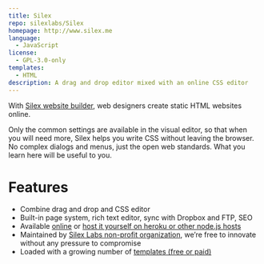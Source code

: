 ```yaml
---
title: Silex
repo: silexlabs/Silex
homepage: http://www.silex.me
language:
  - JavaScript
license:
  - GPL-3.0-only
templates:
  - HTML
description: A drag and drop editor mixed with an online CSS editor
---
```


With [Silex website builder](http://www.silex.me), web designers create static HTML websites online. 

Only the common settings are available in the visual editor, so that when you will need more, Silex helps you write CSS without leaving the browser. No complex dialogs and menus, just the open web standards. What you learn here will be useful to you.




Features
========
* Combine drag and drop and CSS editor
* Built-in page system, rich text editor, sync with Dropbox and FTP, SEO
* Available [online](http://editor.silex.me) or [host it yourself on heroku or other node.js hosts](https://github.com/silexlabs/Silex#host-an-instance-of-silex)
* Maintained by [Silex Labs non-profit organization](http://www.silexlabs.org/silexlabs/#about-silex-labs), we’re free to innovate without any pressure to compromise
* Loaded with a growing number of [templates (free or paid)](https://github.com/silexlabs/Silex/labels/template)
